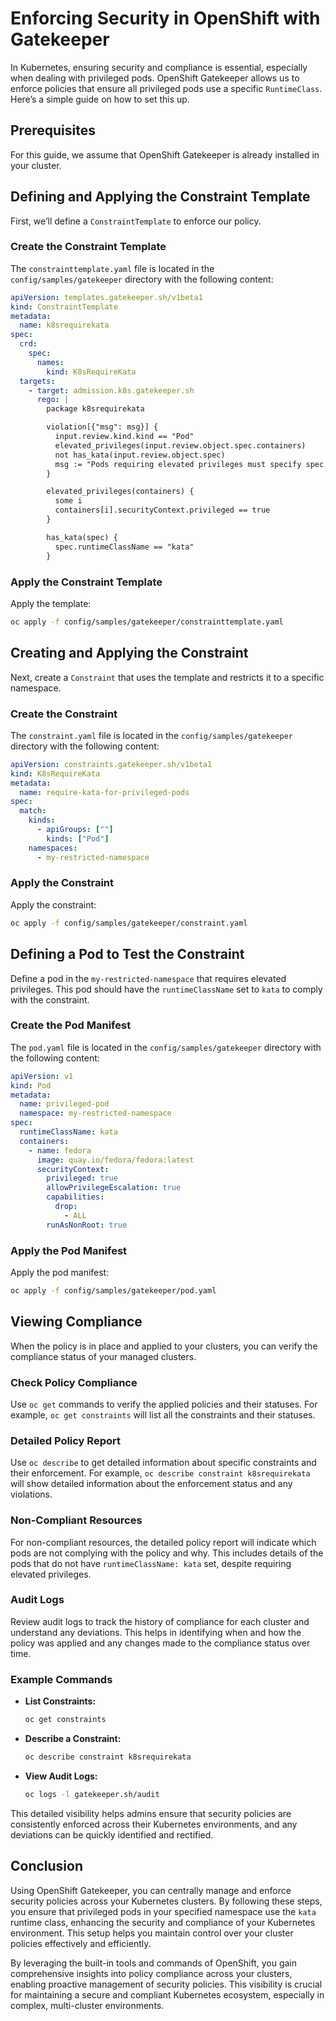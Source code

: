 
# Enforcing Security in OpenShift with Gatekeeper

In Kubernetes, ensuring security and compliance is essential, especially when
dealing with privileged pods. OpenShift Gatekeeper allows us to enforce
policies that ensure all privileged pods use a specific `RuntimeClass`. Here’s
a simple guide on how to set this up.

## Prerequisites

For this guide, we assume that OpenShift Gatekeeper is already installed in your cluster.

## Defining and Applying the Constraint Template

First, we’ll define a `ConstraintTemplate` to enforce our policy.

### Create the Constraint Template

The `constrainttemplate.yaml` file is located in the
`config/samples/gatekeeper` directory with the following content:

```yaml
apiVersion: templates.gatekeeper.sh/v1beta1
kind: ConstraintTemplate
metadata:
  name: k8srequirekata
spec:
  crd:
    spec:
      names:
        kind: K8sRequireKata
  targets:
    - target: admission.k8s.gatekeeper.sh
      rego: |
        package k8srequirekata

        violation[{"msg": msg}] {
          input.review.kind.kind == "Pod"
          elevated_privileges(input.review.object.spec.containers)
          not has_kata(input.review.object.spec)
          msg := "Pods requiring elevated privileges must specify spec.runtimeClassName: kata"
        }

        elevated_privileges(containers) {
          some i
          containers[i].securityContext.privileged == true
        }

        has_kata(spec) {
          spec.runtimeClassName == "kata"
        }
```

### Apply the Constraint Template

Apply the template:

```sh
oc apply -f config/samples/gatekeeper/constrainttemplate.yaml
```

## Creating and Applying the Constraint

Next, create a `Constraint` that uses the template and restricts it to a specific namespace.

### Create the Constraint

The `constraint.yaml` file is located in the `config/samples/gatekeeper`
directory with the following content:

```yaml
apiVersion: constraints.gatekeeper.sh/v1beta1
kind: K8sRequireKata
metadata:
  name: require-kata-for-privileged-pods
spec:
  match:
    kinds:
      - apiGroups: [""]
        kinds: ["Pod"]
    namespaces:
      - my-restricted-namespace
```

### Apply the Constraint

Apply the constraint:

```sh
oc apply -f config/samples/gatekeeper/constraint.yaml
```

## Defining a Pod to Test the Constraint

Define a pod in the `my-restricted-namespace` that requires elevated
privileges. This pod should have the `runtimeClassName` set to `kata` to comply
with the constraint.

### Create the Pod Manifest

The `pod.yaml` file is located in the `config/samples/gatekeeper` directory
with the following content:

```yaml
apiVersion: v1
kind: Pod
metadata:
  name: privileged-pod
  namespace: my-restricted-namespace
spec:
  runtimeClassName: kata
  containers:
    - name: fedora 
      image: quay.io/fedora/fedora:latest 
      securityContext:
        privileged: true
        allowPrivilegeEscalation: true
        capabilities:
          drop:
            - ALL
        runAsNonRoot: true
```

### Apply the Pod Manifest

Apply the pod manifest:

```sh
oc apply -f config/samples/gatekeeper/pod.yaml
```

## Viewing Compliance

When the policy is in place and applied to your clusters, you can verify the
compliance status of your managed clusters.

### Check Policy Compliance

Use `oc get` commands to verify the applied policies and their statuses. For
example, `oc get constraints` will list all the constraints and their statuses.

### Detailed Policy Report

Use `oc describe` to get detailed information about specific constraints and
their enforcement. For example, `oc describe constraint k8srequirekata` will
show detailed information about the enforcement status and any violations.

### Non-Compliant Resources

For non-compliant resources, the detailed policy report will indicate which
pods are not complying with the policy and why. This includes details of the
pods that do not have `runtimeClassName: kata` set, despite requiring elevated
privileges.

### Audit Logs

Review audit logs to track the history of compliance for each cluster and
understand any deviations. This helps in identifying when and how the policy
was applied and any changes made to the compliance status over time.

### Example Commands

- **List Constraints:**
  ```sh
  oc get constraints
  ```

- **Describe a Constraint:**
  ```sh
  oc describe constraint k8srequirekata
  ```

- **View Audit Logs:**
  ```sh
  oc logs -l gatekeeper.sh/audit
  ```

This detailed visibility helps admins ensure that security policies are
consistently enforced across their Kubernetes environments, and any deviations
can be quickly identified and rectified.

## Conclusion

Using OpenShift Gatekeeper, you can centrally manage and enforce security
policies across your Kubernetes clusters. By following these steps, you ensure
that privileged pods in your specified namespace use the `kata` runtime class,
enhancing the security and compliance of your Kubernetes environment. This
setup helps you maintain control over your cluster policies effectively and
efficiently.

By leveraging the built-in tools and commands of OpenShift, you gain
comprehensive insights into policy compliance across your clusters, enabling
proactive management of security policies. This visibility is crucial for
maintaining a secure and compliant Kubernetes ecosystem, especially in complex,
multi-cluster environments.

